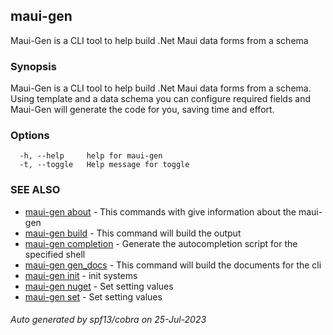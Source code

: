 ## maui-gen

Maui-Gen is a CLI tool to help build .Net Maui data forms from a schema

### Synopsis

Maui-Gen is a CLI tool to help build .Net Maui data forms from a schema.
	Using template and a data schema you can configure required fields and Maui-Gen will
	generate the code for you, saving time and effort.
	

### Options

```
  -h, --help     help for maui-gen
  -t, --toggle   Help message for toggle
```

### SEE ALSO

* [maui-gen about](maui-gen_about.md)	 - This commands with give information about the maui-gen
* [maui-gen build](maui-gen_build.md)	 - This command will build the output
* [maui-gen completion](maui-gen_completion.md)	 - Generate the autocompletion script for the specified shell
* [maui-gen gen_docs](maui-gen_gen_docs.md)	 - This command will build the documents for the cli
* [maui-gen init](maui-gen_init.md)	 - init systems
* [maui-gen nuget](maui-gen_nuget.md)	 - Set setting values
* [maui-gen set](maui-gen_set.md)	 - Set setting values

###### Auto generated by spf13/cobra on 25-Jul-2023

